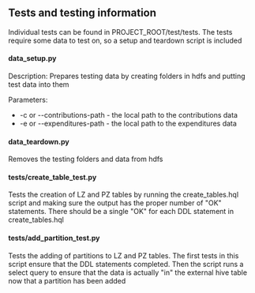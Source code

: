 ## Tests and testing information
Individual tests can be found in PROJECT_ROOT/test/tests.
The tests require some data to test on, so a setup and teardown script is included

#### data_setup.py
Description: Prepares testing data by creating folders in hdfs and putting test data into them

Parameters:
* -c or --contributions-path - the local path to the contributions data 
* -e or --expenditures-path - the local path to the expenditures data 

#### data_teardown.py
Removes the testing folders and data from hdfs

#### tests/create_table_test.py
Tests the creation of LZ and PZ tables by running the create_tables.hql script and 
making sure the output has the proper number of "OK" statements. There should be a
 single "OK" for each DDL statement in create_tables.hql

#### tests/add_partition_test.py
Tests the adding of partitions to LZ and PZ tables. The first tests in this script
ensure that the DDL statements completed. Then the script runs a select query to 
ensure that the data is actually "in" the external hive table now that a partition
 has been added
